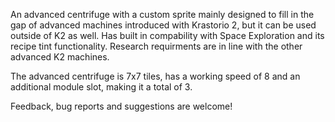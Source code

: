 An advanced centrifuge with a custom sprite mainly designed to fill in the gap of advanced machines introduced with Krastorio 2, but it can be used outside of K2 as well.
Has built in compability with Space Exploration and its recipe tint functionality.
Research requirments are in line with the other advanced K2 machines.

The advanced centrifuge is 7x7 tiles, has a working speed of 8 and an additional module slot, making it a total of 3.

Feedback, bug reports and suggestions are welcome!
